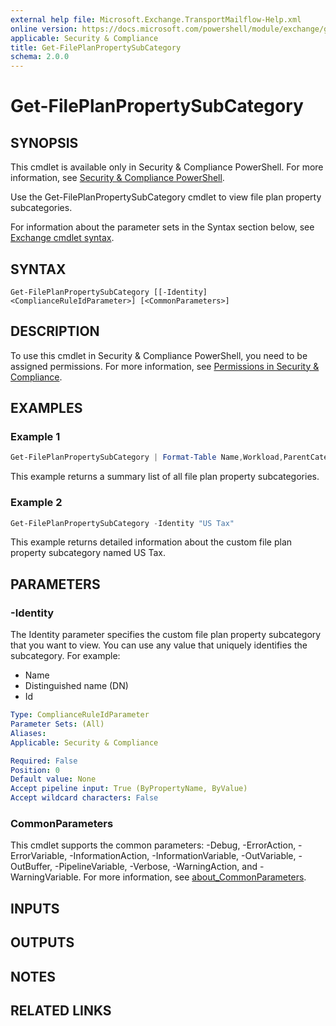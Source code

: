 ```yaml
---
external help file: Microsoft.Exchange.TransportMailflow-Help.xml
online version: https://docs.microsoft.com/powershell/module/exchange/get-fileplanpropertysubcategory
applicable: Security & Compliance
title: Get-FilePlanPropertySubCategory
schema: 2.0.0
---
```


# Get-FilePlanPropertySubCategory

## SYNOPSIS
This cmdlet is available only in Security & Compliance PowerShell. For more information, see [Security & Compliance PowerShell](https://docs.microsoft.com/powershell/exchange/scc-powershell).

Use the Get-FilePlanPropertySubCategory  cmdlet to view file plan property subcategories.

For information about the parameter sets in the Syntax section below, see [Exchange cmdlet syntax](https://docs.microsoft.com/powershell/exchange/exchange-cmdlet-syntax).

## SYNTAX

```
Get-FilePlanPropertySubCategory [[-Identity] <ComplianceRuleIdParameter>] [<CommonParameters>]
```

## DESCRIPTION
To use this cmdlet in Security & Compliance PowerShell, you need to be assigned permissions. For more information, see [Permissions in Security & Compliance](https://go.microsoft.com/fwlink/p/?LinkId=511920).

## EXAMPLES

### Example 1
```powershell
Get-FilePlanPropertySubCategory | Format-Table Name,Workload,ParentCategory,Policy
```

This example returns a summary list of all file plan property subcategories.

### Example 2
```powershell
Get-FilePlanPropertySubCategory -Identity "US Tax"
```

This example returns detailed information about the custom file plan property subcategory named US Tax.

## PARAMETERS

### -Identity
The Identity parameter specifies the custom file plan property subcategory that you want to view. You can use any value that uniquely identifies the subcategory. For example:

- Name
- Distinguished name (DN)
- Id

```yaml
Type: ComplianceRuleIdParameter
Parameter Sets: (All)
Aliases:
Applicable: Security & Compliance

Required: False
Position: 0
Default value: None
Accept pipeline input: True (ByPropertyName, ByValue)
Accept wildcard characters: False
```

### CommonParameters
This cmdlet supports the common parameters: -Debug, -ErrorAction, -ErrorVariable, -InformationAction, -InformationVariable, -OutVariable, -OutBuffer, -PipelineVariable, -Verbose, -WarningAction, and -WarningVariable. For more information, see [about_CommonParameters](https://go.microsoft.com/fwlink/p/?LinkID=113216).

## INPUTS

## OUTPUTS

## NOTES

## RELATED LINKS

